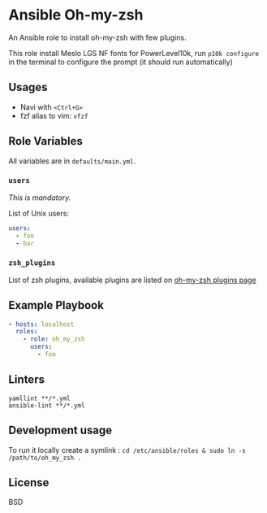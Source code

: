 # Ansible Oh-my-zsh

An Ansible role to install oh-my-zsh with few plugins.

This role install Meslo LGS NF fonts for PowerLevel10k, run `p10k configure` in 
the terminal to configure the prompt (it should run automatically)

## Usages
- Navi with `<Ctrl+G>`
- fzf alias to vim: `vfzf`

## Role Variables

All variables are in `defaults/main.yml`.

### `users`

_This is mandatory._

List of Unix users:
```yaml
users:
  - foo
  - bar
```

### `zsh_plugins`

List of zsh plugins, available plugins are listed on [oh-my-zsh plugins page](https://github.com/robbyrussell/oh-my-zsh/wiki/Plugins)

## Example Playbook

```yaml
- hosts: localhost
  roles:
    - role: oh_my_zsh
      users:
        - foo
```

## Linters
```shell
yamllint **/*.yml
ansible-lint **/*.yml
```

## Development usage
To run it locally create a symlink : `cd /etc/ansible/roles & sudo ln -s /path/to/oh_my_zsh .`

## License

BSD
